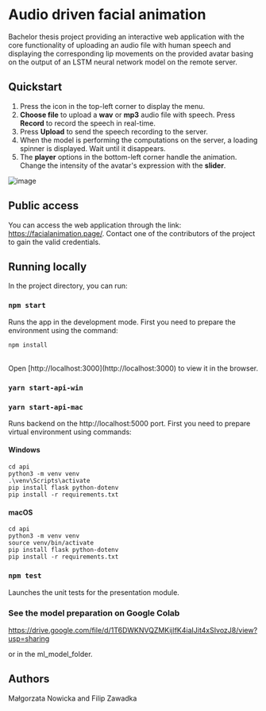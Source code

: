 # Audio driven facial animation

Bachelor thesis project providing an interactive web application with the core functionality of uploading an audio file with human speech and displaying the corresponding lip movements on the provided avatar basing on the output of an LSTM neural network model on the remote server.

## Quickstart

1. Press the icon in the top-left corner to display the menu.
2. <b>Choose file</b> to upload a <b>wav</b> or <b>mp3</b> audio file with speech. Press <b>Record</b> to record the speech in real-time.
3. Press <b>Upload</b> to send the speech recording to the server.
4. When the model is performing the computations on the server, a loading spinner is displayed. Wait until it disappears.
5. The <b>player</b> options in the bottom-left corner handle the animation. Change the intensity of the avatar's expression with the <b>slider</b>.

![image](https://user-images.githubusercontent.com/49707233/105201992-c91c2980-5b41-11eb-9c3f-6c266a8e274e.png)


## Public access

You can access the web application through the link: https://facialanimation.page/. Contact one of the contributors of the project to gain the valid credentials.

## Running locally

In the project directory, you can run:

### `npm start`

Runs the app in the development mode.
First you need to prepare the environment using the command:
```
npm install
```
<br />
Open [http://localhost:3000](http://localhost:3000) to view it in the browser.

### `yarn start-api-win`
### `yarn start-api-mac`

Runs backend on the http://localhost:5000 port.
First you need to prepare virtual environment using commands:
#### Windows
```
cd api
python3 -m venv venv
.\venv\Scripts\activate
pip install flask python-dotenv
pip install -r requirements.txt
```

#### macOS
```
cd api
python3 -m venv venv
source venv/bin/activate
pip install flask python-dotenv
pip install -r requirements.txt
```

### `npm test`

Launches the unit tests for the presentation module.

### See the model preparation on Google Colab

https://drive.google.com/file/d/1T6DWKNVQZMKijlfK4iaIJit4xSIvozJ8/view?usp=sharing

or in the ml_model_folder.

## Authors

Małgorzata Nowicka and Filip Zawadka
